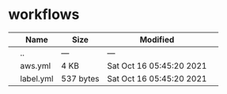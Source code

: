 workflows
=========

<table><thead><tr class="header"><th></th><th>Name</th><th>Size</th><th>Modified</th><th></th></tr></thead><tbody><tr class="odd"><td></td><td><span class="goup">..</span></td><td>—</td><td>—</td><td></td></tr><tr class="even"><td></td><td><span class="name">aws.yml</span></td><td>4 KB</td><td>Sat Oct 16 05:45:20 2021</td><td></td></tr><tr class="odd"><td></td><td><span class="name">label.yml</span></td><td>537 bytes</td><td>Sat Oct 16 05:45:20 2021</td><td></td></tr></tbody></table>
